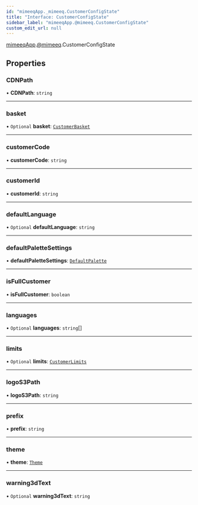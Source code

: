 ```yaml
---
id: "mimeeqApp._mimeeq.CustomerConfigState"
title: "Interface: CustomerConfigState"
sidebar_label: "mimeeqApp.@mimeeq.CustomerConfigState"
custom_edit_url: null
---
```


[mimeeqApp](../modules/mimeeqApp.md).[@mimeeq](../namespaces/mimeeqApp._mimeeq.md).CustomerConfigState

## Properties

### CDNPath

• **CDNPath**: `string`

___

### basket

• `Optional` **basket**: [`CustomerBasket`](mimeeqApp._mimeeq.CustomerBasket.md)

___

### customerCode

• **customerCode**: `string`

___

### customerId

• **customerId**: `string`

___

### defaultLanguage

• `Optional` **defaultLanguage**: `string`

___

### defaultPaletteSettings

• **defaultPaletteSettings**: [`DefaultPalette`](mimeeqApp._mimeeq.DefaultPalette.md)

___

### isFullCustomer

• **isFullCustomer**: `boolean`

___

### languages

• `Optional` **languages**: `string`[]

___

### limits

• `Optional` **limits**: [`CustomerLimits`](mimeeqApp._mimeeq.CustomerLimits.md)

___

### logoS3Path

• **logoS3Path**: `string`

___

### prefix

• **prefix**: `string`

___

### theme

• **theme**: [`Theme`](mimeeqApp._mimeeq.Theme.md)

___

### warning3dText

• `Optional` **warning3dText**: `string`
